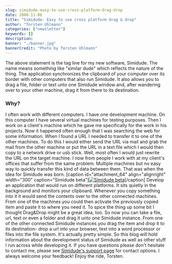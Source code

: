 ```yaml
---
slug: simidude-easy-to-use-cross-platform-drag-drop
date: 2008-11-06
title: "Simidude- Easy to use cross platform drag & drop"
author: "Torsten Uhlmann"
categories: ["newsletter"]
keywords: []
description:
banner: "./banner.jpg"
bannerCredit: "Photo by Torsten Uhlmann"
---
```


The above statement is the tag line for my new software, Simidude. The name means something like "similar dude" which reflects the nature of the thing. The application synchronizes the clipboard of your computer over its border with other computers that also run Simidude. It also allows you to drag a file, folder or text unto one Simidude window and, after wandering over to your other machine, drag it from there to its destination.

### Why?

I often work with different computers. I have one development machine. On this computer I have several virtual machines for testing purposes. Then I work on a client's machine which he gave me specifically for the work in his projects. Now it happened often enough that I was searching the web for some information. When I found a URL I needed to transfer it to one of the other machines. To do this I would either send the URL via mail and grab the mail from the other machine or put the URL in a text file which I would then copy to a network drive or usb stick. Well, most often I would just rewrite the URL on the target machine. I now from people I work with at my client's offices that suffer from the same problem. Multiple machines but no easy way to quickly transfer this kind of data between them. That was when the idea for Simidude was born. \[caption id="attachment\_64" align="alignright" width="300" caption="Simidude beta"\][![Simidude beta](/img/uploads/screenshot003-300x199.jpg "screenshot003")](/img/uploads/2008/11/screenshot003.jpg)\[/caption\] Develop an application that would run on different platforms. It sits quietly in the background and monitors your clipboard. Whenever you copy something into it it would send the contents over to the other connected machines. From one of the machines you could then activate the previously copied item and paste it to where you need it. To spice the thing up some bit I thought Drag&Drop might be a great idea, too. So now you can take a file, url, text or even a folder and drag it unto one Simidude instance. From one of the other connected Simidude instances you drag the item and drop it to its destination- drop a url into your browser, text into a word processor or files into the file system. It's actually pretty simple. So this blog will hold information about the development status of Simidude as well as other stuff I run across while developing it. If you have questions please don't hesitate to contact me, please see [Simidude's support page](http://www.simidude.com/support/) for contact options. I always welcome your feedback! Enjoy the ride, Torsten.
